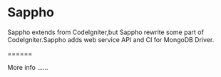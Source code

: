 Sappho
======

Sappho extends from CodeIgniter,but Sappho rewrite some part of CodeIgniter.Sappho adds web service API and CI for MongoDB Driver.

======

More info ......

